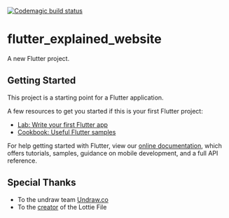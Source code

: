 [![Codemagic build status](https://api.codemagic.io/apps/5f300b8acfa936861241b4b4/5f300b8acfa936861241b4b3/status_badge.svg)](https://codemagic.io/apps/5f300b8acfa936861241b4b4/5f300b8acfa936861241b4b3/latest_build)

# flutter_explained_website

A new Flutter project.

## Getting Started

This project is a starting point for a Flutter application.

A few resources to get you started if this is your first Flutter project:

- [Lab: Write your first Flutter app](https://flutter.dev/docs/get-started/codelab)
- [Cookbook: Useful Flutter samples](https://flutter.dev/docs/cookbook)

For help getting started with Flutter, view our
[online documentation](https://flutter.dev/docs), which offers tutorials,
samples, guidance on mobile development, and a full API reference.

## Special Thanks
- To the undraw team [Undraw.co](https://undraw.co)
- To the [creator](https://lottiefiles.com/MiLushin) of the Lottie File